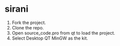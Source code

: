 # sirani

1) Fork the project.
2) Clone the repo.
3) Open source_code.pro from qt to load the project.
4) Select Desktop QT MinGW as the kit.
